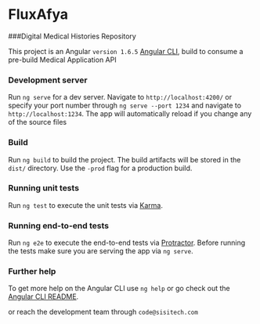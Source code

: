 # FluxAfya 

###Digital Medical Histories Repository

This project is an Angular `version 1.6.5` [Angular CLI](https://github.com/angular/angular-cli),  build to consume a pre-build Medical Application API

### Development server

Run `ng serve` for a dev server. Navigate to `http://localhost:4200/` or specify your port number through `ng serve --port 1234` and navigate to `http://localhost:1234`. The app will automatically reload if you change any of the source files 

### Build

Run `ng build` to build the project. The build artifacts will be stored in the `dist/` directory. Use the `-prod` flag for a production build.

### Running unit tests

Run `ng test` to execute the unit tests via [Karma](https://karma-runner.github.io).

### Running end-to-end tests

Run `ng e2e` to execute the end-to-end tests via [Protractor](http://www.protractortest.org/).
Before running the tests make sure you are serving the app via `ng serve`.

### Further help

To get more help on the Angular CLI use `ng help` or go check out the [Angular CLI README](https://github.com/angular/angular-cli/blob/master/README.md).

or reach the development team through `code@sisitech.com`

